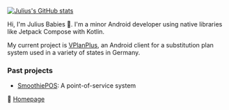 [![Julius's GitHub stats](https://github-readme-stats.vercel.app/api?username=Julius-Babies)](https://github.com/anuraghazra/github-readme-stats)

Hi, I'm Julius Babies 👋. I'm a minor Android developer using native libraries like Jetpack Compose with Kotlin.

My current project is [VPlanPlus](https://vplanplus.jvbabi.es/), an Android client for a substitution plan system used in a variety of states in Germany.

### Past projects
- [SmoothiePOS](https://github.com/smoothiePOS): A point-of-service system

🏡 [Homepage](https://julius.familie-babies.de)
<!---
Julius-Babies/Julius-Babies is a ✨ special ✨ repository because its `README.md` (this file) appears on your GitHub profile.
You can click the Preview link to take a look at your changes.
--->
